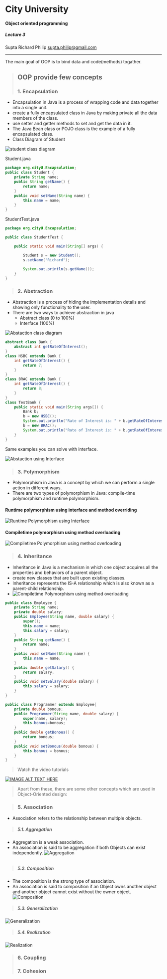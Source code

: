 # City University
#### Object oriented programming
##### Lecture 3
Supta Richard Philip
supta.philip@gmail.com
****


The main goal of OOP is to bind data and code(methods) togather.

> ## OOP provide few concepts
> 
> ### 1.  Encapsulation

* Encapsulation in Java is a process of wrapping code and data together into a single unit.
* create a fully encapsulated class in Java by making private all the data members of the class. 
*  use setter and getter methods to set and get the data in it.
* The Java Bean class or POJO class is the example of a fully encapsulated class.
* Class Diagram of Student

![student class diagram](https://github.com/suptaphilip/Advance-Java-J2EE/raw/J2EE/Student-Class1.png)

Student.java
```java
package org.cityU.Encapsulation;
public class Student {
	private String name;
	public String getName() {
		return name;
	}
	public void setName(String name) {
		this.name = name;
	}
}
``` 
StudentTest.java

```java
package org.cityU.Encapsulation;

public class StudentTest {

	public static void main(String[] args) {

		Student s = new Student();
		s.setName("Richard");
		
		System.out.println(s.getName());
	}
}

```
> ### 2.   Abstraction
* Abstraction is a process of hiding the implementation details and showing only functionality to the user.
* There are two ways to achieve abstraction in java
	- Abstract class (0 to 100%)
	- Interface (100%)
	
![Abstaction class diagram](https://github.com/suptaphilip/Advance-Java-J2EE/raw/J2EE/Abstract2.png)	
	
```java
abstract class Bank {
	abstract int getRateOfInterest();
}
class HSBC extends Bank {
	int getRateOfInterest() {
		return 7;
	}
}
class BRAC extends Bank {
	int getRateOfInterest() {
		return 8;
	}
}
class TestBank {
	public static void main(String args[]) {
		Bank b;
		b = new HSBC();
		System.out.println("Rate of Interest is: " + b.getRateOfInterest() + " %");
		b = new BRAC();
		System.out.println("Rate of Interest is: " + b.getRateOfInterest() + " %");
	}
}
```
Same examples you can solve with interface.

![Abstaction using Interface](https://github.com/suptaphilip/Advance-Java-J2EE/raw/J2EE/Interface.png)	

> ### 3.   Polymorphism
* Polymorphism in Java is a concept by which we can perform a single action in different ways.
* There are two types of polymorphism in Java: compile-time polymorphism and runtime polymorphism.

#### Runtime polymorphism using interface and method overriding 

![Runtime Polymorphism using Interface](https://github.com/suptaphilip/Advance-Java-J2EE/raw/J2EE/RuntimePolymorphism.png)

#### Compiletime polymorphism using method overloading
![Compiletime Polymorphism using method overloading ](https://github.com/suptaphilip/Advance-Java-J2EE/raw/J2EE/CompileTimePolymorphism.png)
> ### 4.   Inheritance
* Inheritance in Java is a mechanism in which one object acquires all the properties and behaviors of a parent object.
* create new classes that are built upon existing classes.
* Inheritance represents the IS-A relationship which is also known as a parent-child relationship.
* ![Compiletime Polymorphism using method overloading ](https://github.com/suptaphilip/Advance-Java-J2EE/raw/J2EE/Inheritance.png)
```java
public class Employee {
	private String name;
	private double salary;
	public Employee(String name, double salary) {
		super();
		this.name = name;
		this.salary = salary;
	}
	public String getName() {
		return name;
	}
	public void setName(String name) {
		this.name = name;
	}
	public double getSalary() {
		return salary;
	}
	public void setSalary(double salary) {
		this.salary = salary;
	}
}
```
```java
public class Programmer extends Employee{
	private double bonous;
	public Programmer(String name, double salary) {
		super(name, salary);
		this.bonous=bonous;
	}
	public double getBonous() {
		return bonous;
	}
	public void setBonous(double bonous) {
		this.bonous = bonous;
	}
}
```
> Watch the video tutorials

[![IMAGE ALT TEXT HERE](http://img.youtube.com/vi/4AjCAKZPCOM/1.jpg)](https://www.youtube.com/watch?v=4AjCAKZPCOM&list=PLzS3AYzXBoj88SIyxN_6LWh92S-_49tlJ)

> Apart from these, there are some other concepts which are used in Object-Oriented design:

> ### 5.   Association
* Association refers to the relationship between multiple objects.
> ##### 5.1. Aggregation
* Aggregation is a weak association.
* An association is said to be aggregation if both Objects can exist independently.
![Aggregation](https://github.com/suptaphilip/Advance-Java-J2EE/raw/J2EE/Aggregation.png)
```java

```
> ##### 5.2. Composition
* The composition is the strong type of association.
* An association is said to composition if an Object owns another object and another object cannot exist without the owner object.
![Composition](https://github.com/suptaphilip/Advance-Java-J2EE/raw/J2EE/Composition.png)

> ##### 5.3. Generalization
![Generalization](https://github.com/suptaphilip/Advance-Java-J2EE/raw/J2EE/Generalization.png)
> ##### 5.4. Realization
![Realization](https://github.com/suptaphilip/Advance-Java-J2EE/raw/J2EE/Realization.png)

> ### 6.   Coupling
> ### 7.   Cohesion
